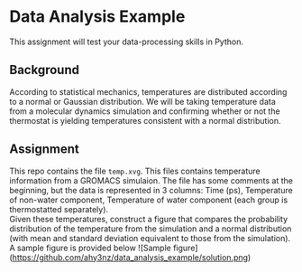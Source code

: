 # Data Analysis Example  
This assignment will test your data-processing skills in Python.  
## Background
According to statistical mechanics, temperatures are distributed according to a normal or Gaussian distribution. 
We will be taking temperature data from a molecular dynamics simulation and confirming whether or not the thermostat is yielding temperatures consistent with a normal distribution.
## Assignment
This repo contains the file `temp.xvg`. This files contains temperature information from a GROMACS simulaion. The file has some comments at the beginning, but the data is represented in 3 columns: Time (ps), Temperature of non-water component, Temperature of water component (each group is thermostatted separately).  
Given these temperatures, construct a figure that compares the probability distribution of the temperature from the simulation and a normal distribution (with mean and standard deviation equivalent to those from the simulation).  
A sample figure is provided below
![Sample figure]
(https://github.com/ahy3nz/data_analysis_example/solution.png)
